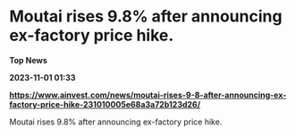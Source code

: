 # Moutai rises 9.8% after announcing ex-factory price hike.
**Top News**

**2023-11-01 01:33**

**https://www.ainvest.com/news/moutai-rises-9-8-after-announcing-ex-factory-price-hike-231010005e68a3a72b123d26/**

Moutai rises 9.8% after announcing ex-factory price hike.